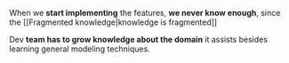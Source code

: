 When we **start implementing** the features, **we never know enough**, since the [[Fragmented knowledge|knowledge is fragmented]]

Dev **team has to grow knowledge about the domain** it assists besides learning general modeling techniques.

